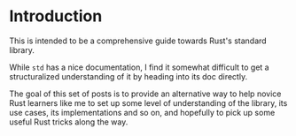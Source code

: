 # Introduction

This is intended to be a comprehensive guide towards Rust's standard library.

While `std` has a nice documentation, I find it somewhat difficult to get a structuralized understanding of it by heading into its doc directly.

The goal of this set of posts is to provide an alternative way to help novice Rust learners like me to set up some level of understanding of the library, its use cases, its implementations and so on, and hopefully to pick up some useful Rust tricks along the way.